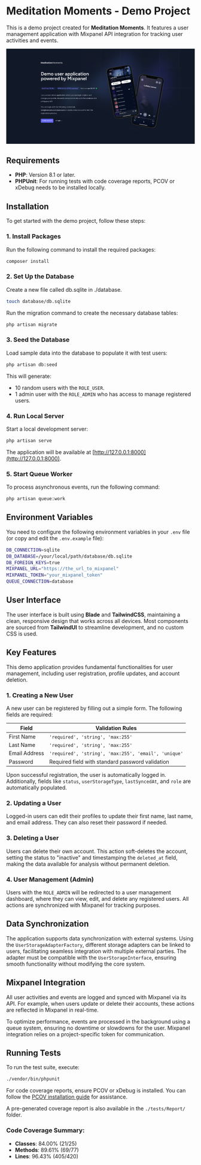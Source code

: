 # Meditation Moments - Demo Project

This is a demo project created for **Meditation Moments**. It features a user management application with Mixpanel API integration for tracking user activities and events.

![App Screenshot](https://raw.githubusercontent.com/mytypio/mm-case/refs/heads/master/resources/screenshots/screenshot-homepage.png)

## Requirements

- **PHP**: Version 8.1 or later.
- **PHPUnit**: For running tests with code coverage reports, PCOV or xDebug needs to be installed locally.

## Installation

To get started with the demo project, follow these steps:

### 1. Install Packages

Run the following command to install the required packages:

```bash 
composer install
```

### 2. Set Up the Database

Create a new file called db.sqlite in ./database. 
```bash
touch database/db.sqlite
```


Run the migration command to create the necessary database tables:

```bash
php artisan migrate
```

### 3. Seed the Database

Load sample data into the database to populate it with test users:

```bash
php artisan db:seed
```

This will generate:
- 10 random users with the `ROLE_USER`.
- 1 admin user with the `ROLE_ADMIN` who has access to manage registered users.

### 4. Run Local Server

Start a local development server:

```bash
php artisan serve
```

The application will be available at [http://127.0.0.1:8000](http://127.0.0.1:8000).

### 5. Start Queue Worker

To process asynchronous events, run the following command:

```bash
php artisan queue:work
```

## Environment Variables

You need to configure the following environment variables in your `.env` file (or copy and edit the `.env.example` file):

```bash
DB_CONNECTION=sqlite
DB_DATABASE=/your/local/path/database/db.sqlite
DB_FOREIGN_KEYS=true
MIXPANEL_URL="https://the_url_to_mixpanel"
MIXPANEL_TOKEN="your_mixpanel_token"
QUEUE_CONNECTION=database
```

## User Interface

The user interface is built using **Blade** and **TailwindCSS**, maintaining a clean, responsive design that works across all devices. Most components are sourced from **TailwindUI** to streamline development, and no custom CSS is used.

## Key Features

This demo application provides fundamental functionalities for user management, including user registration, profile updates, and account deletion.

### 1. Creating a New User

A new user can be registered by filling out a simple form. The following fields are required:

| Field         | Validation Rules                                        |
| ------------- | ------------------------------------------------------- |
| First Name    | `'required', 'string', 'max:255'`                       |
| Last Name     | `'required', 'string', 'max:255'`                       |
| Email Address | `'required', 'string', 'max:255', 'email', 'unique'`    |
| Password      | Required field with standard password validation        |

Upon successful registration, the user is automatically logged in. Additionally, fields like `status`, `userStorageType`, `lastSyncedAt`, and `role` are automatically populated.

### 2. Updating a User

Logged-in users can edit their profiles to update their first name, last name, and email address. They can also reset their password if needed.

### 3. Deleting a User

Users can delete their own account. This action soft-deletes the account, setting the status to "inactive" and timestamping the `deleted_at` field, making the data available for analysis without permanent deletion.

### 4. User Management (Admin)

Users with the `ROLE_ADMIN` will be redirected to a user management dashboard, where they can view, edit, and delete any registered users. All actions are synchronized with Mixpanel for tracking purposes.

## Data Synchronization

The application supports data synchronization with external systems. Using the `UserStorageAdapterFactory`, different storage adapters can be linked to users, facilitating seamless integration with multiple external parties. The adapter must be compatible with the `UserStorageInterface`, ensuring smooth functionality without modifying the core system.

## Mixpanel Integration

All user activities and events are logged and synced with Mixpanel via its API. For example, when users update or delete their accounts, these actions are reflected in Mixpanel in real-time.

To optimize performance, events are processed in the background using a queue system, ensuring no downtime or slowdowns for the user. Mixpanel integration relies on a project-specific token for communication.

## Running Tests

To run the test suite, execute:

```bash
./vendor/bin/phpunit
```

For code coverage reports, ensure PCOV or xDebug is installed. You can follow the [PCOV installation guide](https://github.com/krakjoe/pcov/blob/develop/INSTALL.md) for assistance.

A pre-generated coverage report is also available in the `./tests/Report/` folder.

### Code Coverage Summary:

- **Classes**: 84.00% (21/25)
- **Methods**: 89.61% (69/77)
- **Lines**: 96.43% (405/420)
```
